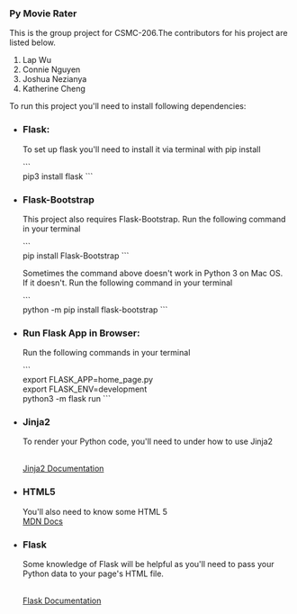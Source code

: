 <h3>Py Movie Rater</h3>
<div>
    <p>This is the group project for CSMC-206.The contributors for his project are listed below.</p>
    <ol>
        <li> Lap Wu </li>
        <li> Connie Nguyen</li>
        <li> Joshua Nezianya </li>
        <li> Katherine Cheng </li>
    </ol>
    <p>To run this project you'll need to install following dependencies: </p>
    <ul>
        <li><h3>Flask:</h3> 
            <p>To set up flask you'll need to install it via terminal with pip install
             </p>
        ```
            <br> pip3 install flask 
        ```
        </li>
        <li><h3>Flask-Bootstrap</h3>
            <p>This project also requires Flask-Bootstrap. Run the following command in  your terminal</p>
        ```
            <br>pip install Flask-Bootstrap
        ```
            <p>Sometimes the command above doesn't work in Python 3 on Mac OS. <br>If it doesn't. Run the following command in your terminal</p>
        ```
            <br>python -m pip install flask-bootstrap
        ```  
        </li>
        <li><h3>Run Flask App in Browser:</h3>
            <p>Run the following commands in your terminal</p>
        ```  
            <br> export FLASK_APP=home_page.py
            <br> export FLASK_ENV=development
            <br> python3 -m flask run 
        ```
        </li>
        <li> <h3>Jinja2 </h3>
            <p>To render your Python code, you'll need to under how to use Jinja2</p>
            <br> <a href="https://jinja.palletsprojects.com/en/3.1.x/nativetypes/#examples" target="_blank">Jinja2 Documentation</a>
        </li>
        <li><h3>HTML5</h3>
            <p>You'll also need to know some HTML 5
            <br> <a href="https://developer.mozilla.org/en-US/docs/Learn/HTML/Introduction_to_HTML/Getting_started" target="_blank">MDN Docs</a>
        </li>
        <li><h3>Flask</h3>
            <p>Some knowledge of Flask will be helpful as you'll need to pass your<br>
            Python data to your page's HTML file.</p>
            <br> <a href="https://flask.palletsprojects.com/en/2.1.x/quickstart/#apis-with-json" target="_blank">Flask Documentation</a>
        </li>
    </ul>
 </div>


